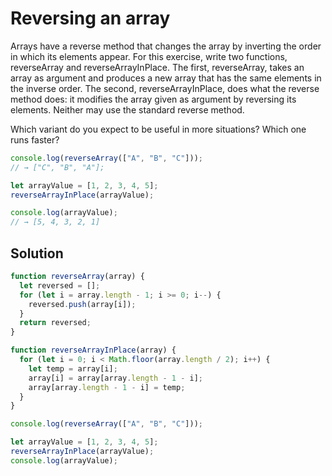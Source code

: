# Reversing an array

Arrays have a reverse method that changes the array by inverting the order in which its elements appear. For this exercise, write two functions, reverseArray and reverseArrayInPlace. The first, reverseArray, takes an array as argument and produces a new array that has the same elements in the inverse order. The second, reverseArrayInPlace, does what the reverse method does: it modifies the array given as argument by reversing its elements. Neither may use the standard reverse method.

Which variant do you expect to be useful in more situations? Which one runs faster?


```js
console.log(reverseArray(["A", "B", "C"]));
// → ["C", "B", "A"];

let arrayValue = [1, 2, 3, 4, 5];
reverseArrayInPlace(arrayValue);

console.log(arrayValue);
// → [5, 4, 3, 2, 1]
```

## Solution

```js
function reverseArray(array) {
  let reversed = [];
  for (let i = array.length - 1; i >= 0; i--) {
    reversed.push(array[i]);
  }
  return reversed;
}

function reverseArrayInPlace(array) {
  for (let i = 0; i < Math.floor(array.length / 2); i++) {
    let temp = array[i];
    array[i] = array[array.length - 1 - i];
    array[array.length - 1 - i] = temp;
  }
}

console.log(reverseArray(["A", "B", "C"]));

let arrayValue = [1, 2, 3, 4, 5];
reverseArrayInPlace(arrayValue);
console.log(arrayValue);


```